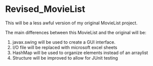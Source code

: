 # Revised_MovieList
This will be a less awful version of my original MovieList project. 

The main differences between this MovieList and the original will be:
  1. javax.swing will be used to create a GUI interface.
  2. I/O file will be replaced with microsoft excel sheets
  3. HashMap will be used to organize elements instead of an arraylist
  4. Structure will be improved to allow for JUnit testing
